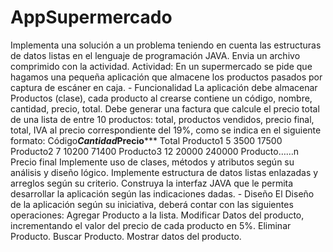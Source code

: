 # AppSupermercado
Implementa una solución a un problema teniendo en cuenta las estructuras de datos listas en el lenguaje de programación JAVA. Envia un archivo comprimido con la actividad.   Actividad:   En un supermercado se pide que hagamos una pequeña aplicación que almacene los productos pasados por captura de escáner en caja.  - Funcionalidad  La aplicación debe almacenar Productos (clase), cada producto al crearse contiene un código, nombre, cantidad, precio, total.  Debe generar una factura que calcule el precio total de una lista de entre 10 productos: total, productos vendidos, precio final, total, IVA al precio correspondiente del 19%, como se indica en el siguiente formato:     Código*********Cantidad*************Precio******* Total  Producto1                   5                      3500                17500               Producto2                   7                      10200              71400  Producto3                   12                    20000              240000                         Producto……n                                          Precio final         Implemente uso de clases, métodos y atributos según su análisis y diseño lógico. Implemente estructura de datos listas enlazadas y arreglos según su criterio.  Construya la interfaz JAVA que le permita desarrollar la aplicación según las  indicaciones dadas.   - Diseño       El Diseño de la aplicación según su iniciativa, deberá contar con las siguientes operaciones:  Agregar Producto a la lista. Modificar Datos del  producto, incrementando el valor del precio de cada producto en 5%.  Eliminar Producto.  Buscar Producto.  Mostrar datos del producto.

